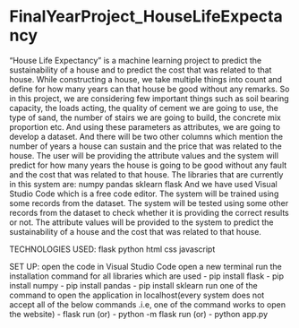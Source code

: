# FinalYearProject_HouseLifeExpectancy

“House Life Expectancy” is a machine learning project to predict the sustainability of a house and to predict the cost that was related to that house. 
While constructing a house, we take multiple things into count and define for how many years can that house be good without any remarks. 
So in this project, we are considering few important things such as 
        soil bearing capacity,
        the loads acting, 
        the quality of cement we are going to use, 
        the type of sand, 
        the number of stairs we are going to build, 
        the concrete mix proportion etc. 
And using these parameters as attributes, we are going to develop a dataset. 
And there will be two other columns which mention the number of years a house can sustain and the price that was related to the house.
The user will be providing the attribute values and the system will predict for how many years the house is going to be good without any fault and the cost that was related to that house.
The libraries that are currently in this system are:
        numpy
        pandas
        sklearn
        flask
And we have used Visual Studio Code which is a free code editor.
The system will be trained using some records from the dataset. The system will be tested using some other records from the dataset to check whether it is providing the correct results or not. The attribute values will be provided to the system to predict the sustainability of a house and the cost that was related to that house.



TECHNOLOGIES USED:
      flask
      python
      html
      css
      javascript
      
      
      
SET UP:
     open the code in Visual Studio Code
     open a new terminal
     run the installation command for all libraries which are used
        - pip install flask
        - pip install numpy
        - pip install pandas
        - pip install sklearn
     run one of the command to open the application in localhost(every system does not accept all of the below commands .i.e, one of the command works to open the website)
        - flask run    (or)
        - python -m flask run     (or)
        - python app.py
